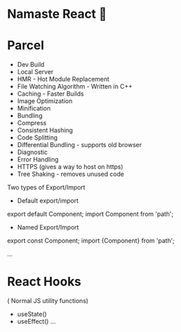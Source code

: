 # Namaste React 🚀


# Parcel
- Dev Build
- Local Server
- HMR - Hot Module Replacement
- File Watching Algorithm - Written in C++
- Caching - Faster Builds
- Image Optimization
- Minification
- Bundling
- Compress
- Consistent Hashing
- Code Splitting
- Differential Bundling - supports old browser
- Diagnostic
- Error Handling
- HTTPS (gives a way to host on https)
- Tree Shaking - removes unused code


Two types of Export/Import

- Default export/import

export default Component;
import Component from 'path';

- Named Export/Import

export const Component;
import {Component} from 'path';


...
# React Hooks
( Normal JS utility functions)
- useState()
- useEffect()
...

